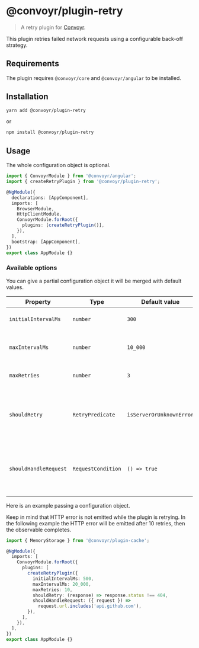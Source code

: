 # @convoyr/plugin-retry

> A retry plugin for [Convoyr](https://github.com/jscutlery/convoyr).

This plugin retries failed network requests using a configurable back-off strategy.

## Requirements

The plugin requires `@convoyr/core` and `@convoyr/angular` to be installed.

## Installation

```bash
yarn add @convoyr/plugin-retry
```

or

```bash
npm install @convoyr/plugin-retry
```

## Usage

The whole configuration object is optional.

```ts
import { ConvoyrModule } from '@convoyr/angular';
import { createRetryPlugin } from '@convoyr/plugin-retry';

@NgModule({
  declarations: [AppComponent],
  imports: [
    BrowserModule,
    HttpClientModule,
    ConvoyrModule.forRoot({
      plugins: [createRetryPlugin()],
    }),
  ],
  bootstrap: [AppComponent],
})
export class AppModule {}
```

### Available options

You can give a partial configuration object it will be merged with default values.

| Property              | Type               | Default value            | Description                                                        |
| --------------------- | ------------------ | ------------------------ | ------------------------------------------------------------------ |
| `initialIntervalMs`   | `number`           | `300`                    | Duration before the first retry.                                   |
| `maxIntervalMs`       | `number`           | `10_000`                 | Maximum time span before retrying.                                 |
| `maxRetries`          | `number`           | `3`                      | Maximum number of retries.                                         |
| `shouldRetry`         | `RetryPredicate`   | `isServerOrUnknownError` | Predicate function to know which failed request should be retried. |
| `shouldHandleRequest` | `RequestCondition` | `() => true`             | Predicate function to know which request the plugin should handle. |

Here is an example passing a configuration object.

Keep in mind that HTTP error is not emitted while the plugin is retrying. In the following example the HTTP error will be emitted after 10 retries, then the observable completes.

```ts
import { MemoryStorage } from '@convoyr/plugin-cache';

@NgModule({
  imports: [
    ConvoyrModule.forRoot({
      plugins: [
        createRetryPlugin({
          initialIntervalMs: 500,
          maxIntervalMs: 20_000,
          maxRetries: 10,
          shouldRetry: (response) => response.status !== 404,
          shouldHandleRequest: ({ request }) =>
            request.url.includes('api.github.com'),
        }),
      ],
    }),
  ],
})
export class AppModule {}
```
